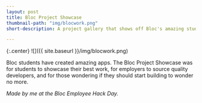```yaml
---
layout: post
title: Bloc Project Showcase
thumbnail-path: "img/blocwork.png"
short-description: A project gallery that shows off Bloc's amazing students.

---
```


{:.center}
![]({{ site.baseurl }}/img/blocwork.png)

Bloc students have created amazing apps. The Bloc Project Showcase was for students to showcase their best work, for employers to source quality developers, and for those wondering if they should start building to wonder no more.

_Made by me at the Bloc Employee Hack Day._